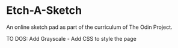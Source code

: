 # Etch-A-Sketch

An online sketch pad as part of the curriculum of The Odin Project. 

TO DOS: Add Grayscale  - Add CSS to style the page